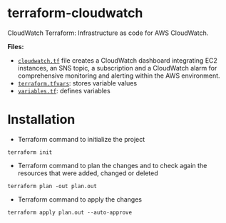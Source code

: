# terraform-cloudwatch
CloudWatch Terraform: Infrastructure as code for AWS CloudWatch.

**Files:**
 - [`cloudwatch.tf`](https://github.com/Sebastianutcn/terraform-cloudwatch/blob/main/cloudwatch.tf) file creates a CloudWatch dashboard integrating EC2 instances, an SNS topic, a subscription and a CloudWatch alarm for comprehensive monitoring and alerting within the AWS environment.
 - [`terraform.tfvars`](https://github.com/Sebastianutcn/terraform-cloudwatch/blob/main/terraform.tfvars): stores variable values
 - [`variables.tf`](https://github.com/Sebastianutcn/terraform-cloudwatch/blob/main/variables.tf): defines variables

# Installation
- Terraform command to initialize the project
```
terraform init
```
* Terraform command to plan the changes and to check again the resources that were added, changed or deleted
```
terraform plan -out plan.out
```
- Terraform command to apply the changes
```
terraform apply plan.out --auto-approve
```
